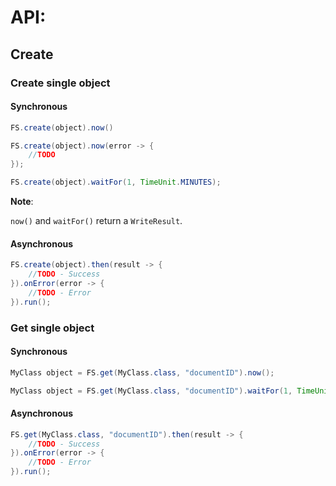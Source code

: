 # API:

## Create

### Create single object

#### Synchronous

```java 
FS.create(object).now()
```

```java
FS.create(object).now(error -> {
    //TODO
});
```

```java
FS.create(object).waitFor(1, TimeUnit.MINUTES);
```

**Note**:

``now()`` and ``waitFor()`` return a ``WriteResult``.

#### Asynchronous

```java
FS.create(object).then(result -> {
    //TODO - Success
}).onError(error -> {
    //TODO - Error
}).run();
```

### Get single object

#### Synchronous

```java
MyClass object = FS.get(MyClass.class, "documentID").now();
```

```java
MyClass object = FS.get(MyClass.class, "documentID").waitFor(1, TimeUnit.MINUTES);
```

#### Asynchronous

```java
FS.get(MyClass.class, "documentID").then(result -> {
    //TODO - Success
}).onError(error -> {
    //TODO - Error
}).run();
```

